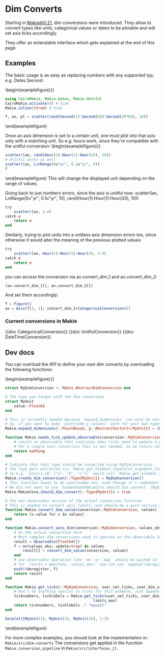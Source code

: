 # Dim Converts

Starting in Makie@0.21, dim conversions were introduced.
They allow to convert types like units, categorical values or dates to be plotable and will set axis ticks accordingly.

They offer an extendable interface which gets explained at the end of this page.

## Examples

The basic usage is as easy as replacing numbers with any supported typ, e.g. Dates.Second:

\begin{examplefigure}{}
```julia
using CairoMakie, Makie.Dates, Makie.Unitful
CairoMakie.activate!() # hide
Makie.inline!(true) # hide

f, ax, pl = scatter(rand(Second(1):Second(60):Second(20*60), 10))
```
\end{examplefigure}

Once an axis dimension is set to a certain unit, one must plot into that axis only with a matching unit.
So e.g. hours work, since they're compatible with the unitful conversion:
\begin{examplefigure}{}
```julia
scatter!(ax, rand(Hour(1):Hour(1):Hour(20), 10))
# Unitful works as well
scatter!(ax, LinRange(0u"yr", 0.1u"yr", 5))
f
```
\end{examplefigure}
This will change the displayed unit depending on the range of values.

Going back to just numbers errors, since the axis is unitful now:
scatter!(ax, LinRange(0u"yr", 0.1u"yr", 10), rand(Hour(1):Hour(1):Hour(20), 10))
```julia
try
    scatter!(ax, 1:4)
catch e
    return e
end
```
Similarly, trying to plot units into a unitless axis dimension errors too, since otherwise it would alter the meaning of the previous plotted values:
```julia
try
    scatter!(ax, Hour(1):Hour(1):Hour(4), 1:4)
catch e
    return e
end
```

you can access the conversion via ax.convert_dim_1 and ax.convert_dim_2:
```julia
(ax.convert_dim_1[], ax.convert_dim_2[])
```

And set them accordingly:
```julia
f = Figure()
ax = Axis(f[1, 1]; convert_dim_1=CategoricalConversion())
```

### Current conversions in Makie

{{doc CategoricalConversion}}
{{doc UnitfulConversion}}
{{doc DateTimeConversion}}


## Dev docs

You can overload the API to define your own dim converts by overloading the following functions:

\begin{examplefigure}{}
```julia
struct MyDimConversion <: Makie.AbstractDimConversion end

# The type you target with the dim conversion
struct MyUnit
    value::Float64
end

# This is currently needed because `expand_dimensions` can only be narrowly defined for `Vector{<:Real}` in Makie.
# So, if you want to make `plot(some_y_values)` work for your own types, you need to define this method:
Makie.expand_dimensions(::PointBased, y::AbstractVector{<:MyUnit}) = (keys(y.values), y)

function Makie.needs_tick_update_observable(conversion::MyDimConversion)
    # return an observable that indicates when ticks need to update e.g. in case the unit changes or new categories get added.
    # For a simple unit conversion this is not needed, so we return nothing.
    return nothing
end

# Indicate that this type should be converted using MyDimConversion
# The Type gets extracted via `Makie.get_element_type(plot_argument_for_dim_n)`
# so e.g. `plot(1:10, ["a", "b", "c"])` would call `Makie.get_element_type(["a", "b", "c"])` and return `String` for axis dim 2.
Makie.create_dim_conversion(::Type{MyUnit}) = MyDimConversion()
# This function needs to be overloaded too, even though it's redundant to the above in a sense.
# We did not want to use `hasmethod(MakieCore.should_dim_convert, (MyDimTypes,))` because it can be slow and error prown.
Makie.MakieCore.should_dim_convert(::Type{MyUnit}) = true

# The non observable version of the actual conversion function
# This is needed to convert axis limits, and should be a pure version of the below `convert_axis_dim`
function Makie.convert_dim_value(conversion::MyDimConversion, values)
    return [v.value for v in values]
end

function Makie.convert_axis_dim(conversion::MyDimConversion, values_obs::Observable, deregister)
    # Do the actual conversion here
    # Most complex dim conversions need to operate on the observable (e.g. to create a Dict of all used categories), so `convert_dim_value` alone is not enough.
    result = Observable(Float64[])
    f = on(values_obs; update=true) do values
        result[] = convert_dim_value(conversion, values)
    end
    # any observable operation like `on` or `map` should be pushed to `deregister`, to clean up state properly if e.g. the plot gets destroyed.
    # for `result = map(func, values_obs)` one can use `append!(deregister, result.inputs)`
    push!(deregister, f)
    return result
end

function Makie.get_ticks(::MyDimConversion, user_set_ticks, user_dim_scale, user_formatter, limits_min, limits_max)
    # Don't do anything special to ticks for this example, just append `myunit` to the labels and leave the rest to Makie's usual tick finding methods.
    ticknumbers, ticklabels = Makie.get_ticks(user_set_ticks, user_dim_scale, user_formatter, limits_min,
                                        limits_max)
    return ticknumbers, ticklabels .* "myunit"
end

barplot([MyUnit(1), MyUnit(2), MyUnit(3)], 1:3)
```
\end{examplefigure}

For more complex examples, you should look at the implementation in:
`Makie/src/dim-converts`
The conversions get applied in the function `Makie.conversion_pipeline` in `Makie/src/interfaces.jl`.
